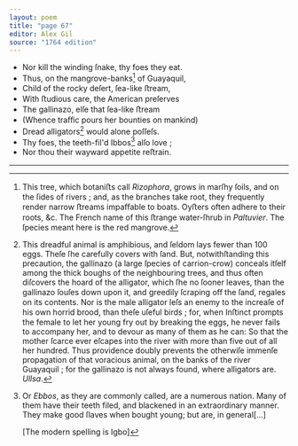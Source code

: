 ```yaml
---
layout: poem
title: "page 67"
editor: Alex Gil
source: "1764 edition"
---
```



- Nor kill the winding ſnake, thy foes they eat.
- Thus, on the mangrove-banks[^f1] of Guayaquil,
- Child of the rocky deſert, ſea-like ﬅream,
- With ﬅudious care, the American preſerves
- The gallinazo, elſe that ſea-like ﬅream
- (Whence traﬀic pours her bounties on mankind)
- Dread alligators[^f2] would alone poſſeſs.
- Thy foes, the teeth-fil'd Ibbos[^f3] alſo love ;
- Nor thou their wayward appetite reﬅrain.

---

[^f1]: 
	This tree, which botaniﬅs call *Rizophora*, grows in marſhy ſoils, and on the ſides of rivers ; and, as the branches take root, they frequently render narrow ﬅreams impaﬀable to boats. Oyﬅers often adhere to their roots, &c.  The French name of this ﬅrange water-ſhrub in *Paltuvier*. The ſpecies meant here is the red mangrove.

[^f2]:
	This dreadful animal is amphibious, and ſeldom lays fewer than 100 eggs. Theſe ſhe carefully covers with ſand. But, notwithſtanding this precaution, the gallinazo (a large ſpecies of carrion-crow) conceals itſelf among the thick boughs of the neighbouring trees, and thus often diſcovers the hoard of the alligator, which ſhe no ſooner leaves, than the gallinazo ſouſes down upon it, and greedily ſcraping oﬀ the ſand, regales on its contents. Nor is the male alligator leſs an enemy to the increaſe of his own horrid brood, than theſe uſeful birds ; for, when Inﬅinct prompts the female to let her young fry out by breaking the eggs, he never fails to accompany her, and to devour as many of them as he can: So that the mother ſcarce ever eſcapes into the river with more than five out of all her hundred. Thus providence doubly prevents the otherwiſe immenſe propagation of that voracious animal, on the banks of the river Guayaquil ; for the gallinazo is not always found, where alligators are. *Ullsa*.

[^f3]:
	Or *Ebbos*, as they are commonly called, are a numerous nation. Many of them have their teeth filed, and blackened in an extraordinary manner. They make good ſlaves when bought young; but are, in general[...] 

	[The modern spelling is Igbo]



